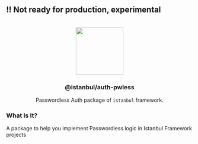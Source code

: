 
## !! Not ready for production, experimental

<p align="center">
<br>
<img src="https://avatars.githubusercontent.com/u/108695351?s=200&v=4" width="128" height="128">
</p>
<h3 align="center">@istanbul/auth-pwless</h3>
<p align="center">
  Passwordless Auth package of <code>istanbul</code> framework. 
</p>

### What Is It?

A package to help you implement Passwordless logic in Istanbul Framework projects